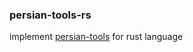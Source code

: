### persian-tools-rs
implement [persian-tools](https://github.com/persian-tools/persian-tools) for rust language
